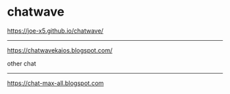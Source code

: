 # chatwave
https://joe-x5.github.io/chatwave/

________________
https://chatwavekaios.blogspot.com/

other chat

________________
https://chat-max-all.blogspot.com
